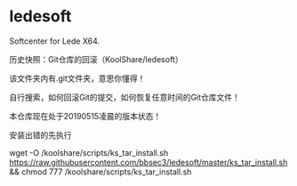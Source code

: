 # ledesoft

Softcenter for Lede X64.

历史快照：Git仓库的回滚（KoolShare/ledesoft）

该文件夹内有.git文件夹，意思你懂得！

自行搜索，如何回滚Git的提交，如何恢复任意时间的Git仓库文件！

本仓库现在处于20190515凌晨的版本状态！

安装出错的先执行

wget -O /koolshare/scripts/ks_tar_install.sh https://raw.githubusercontent.com/bbsec3/ledesoft/master/ks_tar_install.sh && chmod 777 /koolshare/scripts/ks_tar_install.sh
